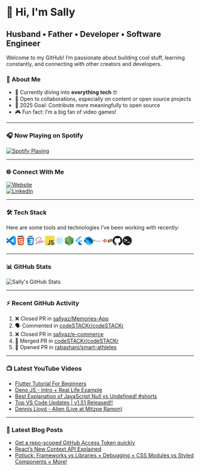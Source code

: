 # 👋 Hi, I'm Sally

## Husband • Father • Developer • Software Engineer

Welcome to my GitHub! I’m passionate about building cool stuff, learning constantly, and connecting with other creators and developers.

### 🚀 About Me

- 🌱 Currently diving into **everything tech** 🤓  
- 🤝 Open to collaborations, especially on content or open source projects  
- 🎯 2025 Goal: Contribute more meaningfully to open source  
- 🎮 Fun fact: I’m a big fan of video games!

---

### 🎧 Now Playing on Spotify

[![Spotify Playing](https://now-playing-codestackr.vercel.app/api/spotify-playing)](https://open.spotify.com/user/spotify)

---

### 🌐 Connect With Me

[![Website](https://img.shields.io/badge/Website-Visit-0e76a8?style=for-the-badge&logo=google-chrome&logoColor=white)](https://app.netlify.com/sites/sally-portfolio/overview)  
[![LinkedIn](https://img.shields.io/badge/LinkedIn-Connect-0077B5?style=for-the-badge&logo=linkedin&logoColor=white)](https://www.linkedin.com/in/sally-azulay/)

---

### 🛠️ Tech Stack

Here are some tools and technologies I’ve been working with recently:

<img align="left" alt="VS Code" width="26px" src="https://raw.githubusercontent.com/github/explore/main/topics/visual-studio-code/visual-studio-code.png" />
<img align="left" alt="HTML5" width="26px" src="https://raw.githubusercontent.com/github/explore/main/topics/html/html.png" />
<img align="left" alt="CSS3" width="26px" src="https://raw.githubusercontent.com/github/explore/main/topics/css/css.png" />
<img align="left" alt="Sass" width="26px" src="https://raw.githubusercontent.com/github/explore/main/topics/sass/sass.png" />
<img align="left" alt="JavaScript" width="26px" src="https://raw.githubusercontent.com/github/explore/main/topics/javascript/javascript.png" />
<img align="left" alt="React" width="26px" src="https://raw.githubusercontent.com/github/explore/main/topics/react/react.png" />
<img align="left" alt="Node.js" width="26px" src="https://raw.githubusercontent.com/github/explore/main/topics/nodejs/nodejs.png" />
<img align="left" alt="Flutter" width="26px" src="https://raw.githubusercontent.com/github/explore/main/topics/flutter/flutter.png" />
<img align="left" alt="Dart" width="26px" src="https://raw.githubusercontent.com/github/explore/main/topics/dart/dart.png" />
<img align="left" alt="MongoDB" width="26px" src="https://raw.githubusercontent.com/github/explore/main/topics/mongodb/mongodb.png" />
<img align="left" alt="Git" width="26px" src="https://raw.githubusercontent.com/github/explore/main/topics/git/git.png" />
<img align="left" alt="GitHub" width="26px" src="https://raw.githubusercontent.com/github/explore/main/topics/github/github.png" />
<img align="left" alt="Terminal" width="26px" src="https://raw.githubusercontent.com/github/explore/main/topics/terminal/terminal.png" />

<br /><br />

---

### 📊 GitHub Stats

![Sally's GitHub Stats](https://github-readme-stats.vercel.app/api?username=sallyaz&show_icons=true&theme=transparent)

---

### ⚡ Recent GitHub Activity

<!--START_SECTION:activity-->
1. ❌ Closed PR in [sallyaz/Memories-App](https://github.com/sallyaz/Memories-App)  
2. 🗣 Commented in [codeSTACKr/codeSTACKr](https://github.com/codeSTACKr/codeSTACKr)  
3. ❌ Closed PR in [sallyaz/e-commerce](https://github.com/sallyaz/e-commerce)  
4. 🎉 Merged PR in [codeSTACKr/codeSTACKr](https://github.com/codeSTACKr/codeSTACKr)  
5. 💪 Opened PR in [rabashani/smart-athletes](https://github.com/rabashani/smart-athletes)  
<!--END_SECTION:activity-->

---

### 📺 Latest YouTube Videos

<!-- YOUTUBE:START -->
- [Flutter Tutorial For Beginners](https://www.youtube.com/watch?v=LeTgMYlGVrM)
- [Deno JS - Intro + Real Life Example](https://www.youtube.com/watch?v=Y-SIhZwbuLo)
- [Best Explanation of JavaScript Null vs Undefined! #shorts](https://www.youtube.com/watch?v=fCGswW7fruY)
- [Top VS Code Updates | v1.51 Released!!](https://www.youtube.com/watch?v=Vt7omOyyjrc)
- [Dennis Lloyd - Alien (Live at Mitzpe Ramon)](https://www.youtube.com/watch?v=tyHdtifvQz8)
<!-- YOUTUBE:END -->

---

### 📝 Latest Blog Posts

<!-- BLOG-POST-LIST:START -->
- [Get a repo-scoped GitHub Access Token quickly](https://wesbos.com/scoped-github-access-token/)
- [React’s New Context API Explained](https://wesbos.com/react-context/)
- [Potluck: Frameworks vs Libraries × Debugging × CSS Modules vs Styled Components × More!](https://syntax.fm/show/304/potluck-frameworks-vs-libraries-debugging-css-modules-vs-styled-components-resumes-stress-management-more)
<!-- BLOG-POST-LIST:END -->
